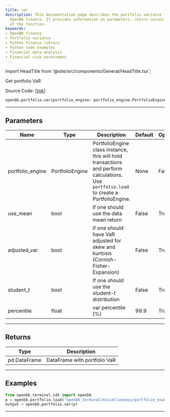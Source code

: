 ```yaml
---
title: var
description: This documentation page describes the portfolio variance function in
  OpenBB finance. It provides information on parameters, return values and usage examples
  of the function.
keywords:
- OpenBB finance
- Portfolio variance
- Python finance library
- Python code examples
- Financial data analysis
- Financial risk assessment
---
```


import HeadTitle from '@site/src/components/General/HeadTitle.tsx';

<HeadTitle title="var - Portfolio - Reference | OpenBB SDK Docs" />

Get portfolio VaR

Source Code: [[link](https://github.com/OpenBB-finance/OpenBBTerminal/tree/main/openbb_terminal/portfolio/portfolio_model.py#L1751)]

```python
openbb.portfolio.var(portfolio_engine: portfolio_engine.PortfolioEngine, use_mean: bool = False, adjusted_var: bool = False, student_t: bool = False, percentile: float = 99.9)
```

---

## Parameters

| Name | Type | Description | Default | Optional |
| ---- | ---- | ----------- | ------- | -------- |
| portfolio_engine | PortfolioEngine | PortfolioEngine class instance, this will hold transactions and perform calculations.<br/>Use `portfolio.load` to create a PortfolioEngine. | None | False |
| use_mean | bool | if one should use the data mean return | False | True |
| adjusted_var | bool | if one should have VaR adjusted for skew and kurtosis (Cornish-Fisher-Expansion) | False | True |
| student_t | bool | If one should use the student-t distribution | False | True |
| percentile | float | var percentile (%) | 99.9 | True |


---

## Returns

| Type | Description |
| ---- | ----------- |
| pd.DataFrame | DataFrame with portfolio VaR |
---

## Examples

```python
from openbb_terminal.sdk import openbb
p = openbb.portfolio.load("openbb_terminal/miscellaneous/portfolio_examples/holdings/example.csv")
output = openbb.portfolio.var(p)
```

---
